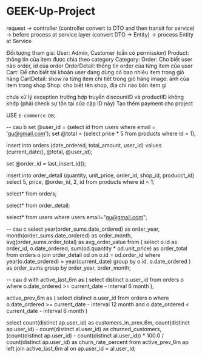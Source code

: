 # GEEK-Up-Project


request -> controller (controller convert to DTO and then transit for service) -> before process at service layer (convert DTO -> Entity) -> process Entity at Service


Đối tượng tham gia:
    User: Admin, Customer (cần có permission)
    Product: thông tin của item được chia theo category
    Category: 
    Order: Cho biết user nào order, id của order 
    OrderDetail: thông tin order của từng item của user
    Cart: Để cho biết tài khoản user đang dùng có bao nhiêu item trong giỏ hàng
    CartDetail: show ra từng item chi tiết trong giỏ hàng
    image: ảnh của item trong shop
    Shop: cho biết tên shop, địa chỉ nào bán item gì


chưa xử lý exception trường hợp truyền discountID và productID không khớp (phải check sự tồn tại của cặp ID này)
Tạo thêm payment cho project 

USE `E-commerce-DB`;

-- cau b
set @user_id = (select id from users where email = 'gu@gmail.com');
set @total = (select price * 5 from products where id = 1);

insert into orders (date_ordered, total_amount, user_id)
values (current_date(), @total, @user_id);

set @order_id = last_insert_id();

insert into order_detail (quantity, unit_price, order_id, shop_id, producct_id)
select 5, price, @order_id, 2, id
from products
where id = 1;

select* from orders;

select* from order_detail;

select* from users where users.email="gu@gmail.com";

-- cau c
select
year(order_sums.date_ordered) as order_year,
month(order_sums.date_ordered) as order_month,
avg(order_sums.order_total) as avg_order_value
from (
select
o.id as order_id,
o.date_ordered,
sum(od.quantity * od.unit_price) as order_total
from orders o
join order_detail od on o.id = od.order_id
where year(o.date_ordered) = year(current_date)
group by o.id, o.date_ordered
) as order_sums
group by order_year, order_month;

-- cau d
with
active_last_6m as (
select distinct o.user_id
from orders o
where o.date_ordered >= current_date - interval 6 month
),

active_prev_6m as (
select distinct o.user_id
from orders o
where o.date_ordered >= current_date - interval 12 month
and o.date_ordered < current_date - interval 6 month
)

select
count(distinct ap.user_id) as customers_in_prev_6m,
count(distinct ap.user_id) - count(distinct al.user_id) as churned_customers,
(count(distinct ap.user_id) - count(distinct al.user_id)) * 100.0 / count(distinct ap.user_id) as churn_rate_percent
from active_prev_6m ap
left join active_last_6m al on ap.user_id = al.user_id;





